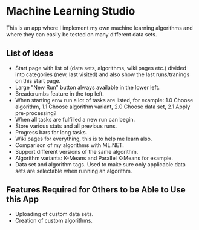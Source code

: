 # Machine Learning Studio
This is an app where I implement my own machine learning algorithms and where they can easily be tested on many different data sets.

## List of Ideas
- Start page with list of (data sets, algorithms, wiki pages etc.) divided into categories (new, last visited) and also show the last runs/tranings on this start page.
- Large "New Run" button always available in the lower left.
- Breadcrumbs feature in the top left.
- When starting enw run a lot of tasks are listed, for example: 1.0 Choose algorithm, 1.1 Choose algorithm variant, 2.0 Choose data set, 2.1 Apply pre-processing? 
- When all tasks are fulfilled a new run can begin.
- Store various stats and all previous runs.
- Progress bars for long tasks.
- Wiki pages for everything, this is to help me learn also.
- Comparison of my algorithms with ML.NET.
- Support different versions of the same algorithm.
- Algorithm variants: K-Means and Parallel K-Means for example.
- Data set and algorithm tags. Used to make sure only applicable data sets are selectable when running an algorithm.

## Features Required for Others to be Able to Use this App
- Uploading of custom data sets.
- Creation of custom algorithms.
